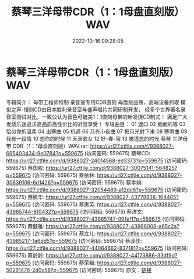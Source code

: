 ﻿---
title: 蔡琴三洋母带CDR（1：1母盘直刻版）WAV
date: 2022-10-16 09:28:05
categories: WAV车载音乐、镜像
tags: 华语中文
---
# 蔡琴三洋母带CDR（1：1母盘直刻版）WAV

专辑简介：
母带工程师特制 录音室专用CDR直刻 母盘级品质，高端设备抓取
模拟之声-慢刻CD由日本胜利录音室与盛声唱片共同研制开发，
经多个世界著名录音室测试对比，一致公认为音色可媲美1：1直刻母带的新发烧CD制式！
满足广大发烧乐迷追求高品质高性价比的听觉享受！
专辑曲目：
01 渡口
02 痴痴的等
03 恰似你的温柔
04 出塞曲
05 机遇
06 月光小夜曲
07 把月光射下来
08 寒雨曲
09 我有一段情
10 想你的时候
11 天涯歌女
12 好-春-宵
13 被遗忘的时光
蔡琴 三洋母带 CDR（1：1母盘直刻版）WAV.rar: https://url27.ctfile.com/f/9388027-695403434-9e0784?p=559675
(访问密码: 559675)
蔡琴CD: https://url27.ctfile.com/d/9388027-24014568-ed3373?p=559675
(访问密码: 559675)
蔡国权: https://url27.ctfile.com/d/9388027-30075141-564825?p=559675
(访问密码: 559675)
蔡依林: https://url27.ctfile.com/d/9388027-30639106-6d1426?p=559675
(访问密码: 559675)
蔡幸娟: https://url27.ctfile.com/d/9388027-32054489-a12dc6?p=559675
(访问密码: 559675)
蔡枫华: https://url27.ctfile.com/d/9388027-43778838-164485?p=559675
(访问密码: 559675)
蔡惠英: https://url27.ctfile.com/d/9388027-43965744-8f0432?p=559675
(访问密码: 559675)
蔡济文: https://url27.ctfile.com/d/9388027-43965747-991ef1?p=559675
(访问密码: 559675)
蔡健雅: https://url27.ctfile.com/d/9388027-43966008-a65c2a?p=559675
(访问密码: 559675)
蔡立儿: https://url27.ctfile.com/d/9388027-43985217-1a6dd5?p=559675
(访问密码: 559675)
蔡淳佳: https://url27.ctfile.com/d/9388027-44064662-837181?p=559675
(访问密码: 559675)
蔡龄龄: https://url27.ctfile.com/d/9388027-44173886-33df9d?p=559675
(访问密码: 559675)
蔡荣祖: https://url27.ctfile.com/d/9388027-50261476-2d0c58?p=559675
(访问密码: 559675)
原文：[链接](https://blog.sina.com.cn/s/blog_1647c7e7601030zx3.html)